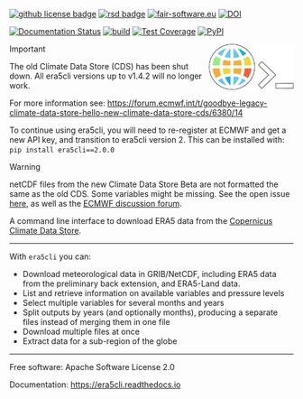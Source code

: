 [![github license badge](https://img.shields.io/github/license/eWaterCycle/era5cli)](https://github.com/eWaterCycle/era5cli)
[![rsd badge](https://img.shields.io/badge/RSD-era5cli-blue)](https://research-software-directory.org/software/era5cli)
[![fair-software.eu](https://img.shields.io/badge/fair--software.eu-%E2%97%8F%20%20%E2%97%8F%20%20%E2%97%8F%20%20%E2%97%8F%20%20%E2%97%8B-yellow)](https://fair-software.eu)
[![DOI](https://zenodo.org/badge/DOI/10.5281/zenodo.3252665.svg)](https://doi.org/10.5281/zenodo.3252665)

[![Documentation Status](https://readthedocs.org/projects/era5cli/badge/?version=stable)](https://era5cli.readthedocs.io/en/stable/?badge=stable)
[![build](https://github.com/eWaterCycle/era5cli/actions/workflows/test_and_build.yml/badge.svg)](https://github.com/eWaterCycle/era5cli/actions/workflows/test_and_build.yml)
[![Test Coverage](https://codecov.io/gh/eWaterCycle/era5cli/branch/main/graph/badge.svg?token=qeZXgGASBK)](https://codecov.io/gh/eWaterCycle/era5cli)
[![PyPI](https://badge.fury.io/py/era5cli.svg)](https://badge.fury.io/py/era5cli)

<img align="right" width="150" alt="Logo" src="docs/assets/era5cli_logo_colors_border.png">

> [!IMPORTANT]
> The old Climate Data Store (CDS) has been shut down. All era5cli versions up to v1.4.2 will no longer work.
> 
> For more information see:
> https://forum.ecmwf.int/t/goodbye-legacy-climate-data-store-hello-new-climate-data-store-cds/6380/14
> 
> To continue using era5cli, you will need to re-register at ECMWF and get a new API key,
> and transition to era5cli version 2. This can be installed with:
> `pip install era5cli==2.0.0` 

> [!WARNING]
> netCDF files from the new Climate Data Store Beta are not formatted the same as the
> old CDS. Some variables might be missing.
> See the open issue [here](https://github.com/eWaterCycle/era5cli/issues/165), as well as the [ECMWF discussion forum](https://forum.ecmwf.int/).  

A command line interface to download ERA5 data from the [Copernicus Climate Data Store](<https://climate.copernicus.eu/>).

<hr>

With `era5cli` you can:

 - Download meteorological data in GRIB/NetCDF, including ERA5 data from the preliminary back extension, and ERA5-Land data.
 - List and retrieve information on available variables and pressure levels
 - Select multiple variables for several months and years
 - Split outputs by years (and optionally months), producing a separate files instead of merging them in one file
 - Download multiple files at once
 - Extract data for a sub-region of the globe

<hr>

Free software: Apache Software License 2.0

Documentation: https://era5cli.readthedocs.io

